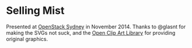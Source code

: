 # Selling Mist

Presented at [OpenStack
Sydney](http://www.meetup.com/Australian-OpenStack-User-Group/) in
November 2014. Thanks to @glasnt for making the SVGs not suck, and the
[Open Clip Art Library](https://openclipart.org/) for providing original
graphics.
